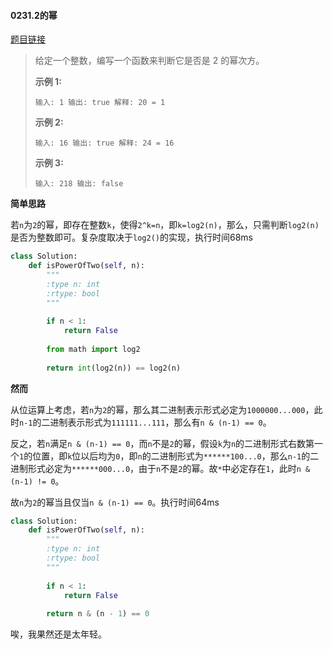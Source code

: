 #### 0231.2的幂
[题目链接](https://leetcode-cn.com/problems/power-of-two/)
> 给定一个整数，编写一个函数来判断它是否是 2 的幂次方。
>
> **示例 1:**
>
> `
> 输入: 1
> 输出: true
> 解释: 20 = 1
> `
>
> **示例 2:**
>
> `
> 输入: 16
> 输出: true
> 解释: 24 = 16
> `
>
> **示例 3:**
>
> `
> 输入: 218
> 输出: false
> `

**简单思路**

若`n`为`2`的幂，即存在整数`k`，使得`2^k=n`，即`k=log2(n)`，那么，只需判断`log2(n)`是否为整数即可。复杂度取决于`log2()`的实现，执行时间68ms

```python
class Solution:
    def isPowerOfTwo(self, n):
        """
        :type n: int
        :rtype: bool
        """
        
        if n < 1:
            return False
        
        from math import log2
        
        return int(log2(n)) == log2(n)
```

**然而**

从位运算上考虑，若`n`为`2`的幂，那么其二进制表示形式必定为`1000000...000`，此时`n-1`的二进制表示形式为`111111...111`，那么有`n & (n-1) == 0`。

反之，若`n`满足`n & (n-1) == 0`，而`n`不是`2`的幂，假设`k`为`n`的二进制形式右数第一个`1`的位置，即`k`位以后均为`0`，即`n`的二进制形式为`******100...0`，那么`n-1`的二进制形式必定为`******000...0`，由于`n`不是`2`的幂。故`*`中必定存在`1`，此时`n & (n-1) != 0`。

故`n`为`2`的幂当且仅当`n & (n-1) == 0`。执行时间64ms

```python
class Solution:
    def isPowerOfTwo(self, n):
        """
        :type n: int
        :rtype: bool
        """
        
        if n < 1:
            return False
        
        return n & (n - 1) == 0
```

唉，我果然还是太年轻。